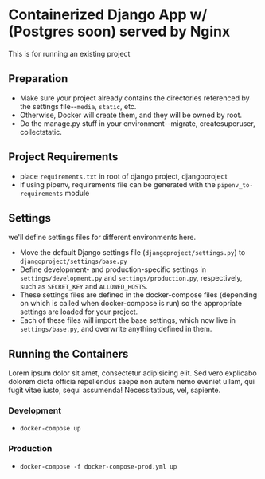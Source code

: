 # Containerized Django App w/ (Postgres soon) served by Nginx

This is for running an existing project

## Preparation

- Make sure your project already contains the directories referenced by the settings file--`media`, `static`, etc.
- Otherwise, Docker will create them, and they will be owned by root.
- Do the manage.py stuff in your environment--migrate, createsuperuser, collectstatic.

## Project Requirements

- place `requirements.txt` in root of django project, djangoproject
- if using pipenv, requirements file can be generated with the `pipenv_to-requirements` module

## Settings

we'll define settings files for different environments here.

- Move the default Django settings file (`djangoproject/settings.py`) to `djangoproject/settings/base.py`
- Define development- and production-specific settings in `settings/development.py` and `settings/production.py`, respectively, such as `SECRET_KEY` and `ALLOWED_HOSTS`.
- These settings files are defined in the docker-compose files (depending on which is called when docker-compose is run) so the appropriate settings are loaded for your project.
- Each of these files will import the base settings, which now live in `settings/base.py`, and overwrite anything defined in them.

## Running the Containers

Lorem ipsum dolor sit amet, consectetur adipisicing elit. Sed vero explicabo dolorem dicta officia repellendus saepe non autem nemo eveniet ullam, qui fugit vitae iusto, sequi assumenda! Necessitatibus, vel, sapiente.

### Development

- `docker-compose up`

### Production

- `docker-compose -f docker-compose-prod.yml up`
